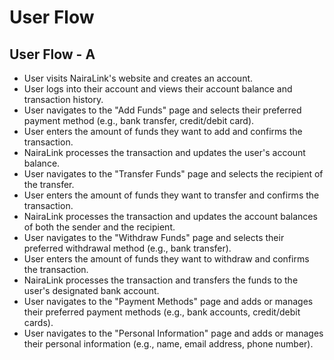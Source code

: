 # User Flow

## User Flow - A

- User visits NairaLink's website and creates an account.
- User logs into their account and views their account balance and transaction history.
- User navigates to the "Add Funds" page and selects their preferred payment method (e.g., bank transfer, credit/debit card).
- User enters the amount of funds they want to add and confirms the transaction.
- NairaLink processes the transaction and updates the user's account balance.
- User navigates to the "Transfer Funds" page and selects the recipient of the transfer.
- User enters the amount of funds they want to transfer and confirms the transaction.
- NairaLink processes the transaction and updates the account balances of both the sender and the recipient.
- User navigates to the "Withdraw Funds" page and selects their preferred withdrawal method (e.g., bank transfer).
- User enters the amount of funds they want to withdraw and confirms the transaction.
- NairaLink processes the transaction and transfers the funds to the user's designated bank account.
- User navigates to the "Payment Methods" page and adds or manages their preferred payment methods (e.g., bank accounts, credit/debit cards).
- User navigates to the "Personal Information" page and adds or manages their personal information (e.g., name, email address, phone number).
